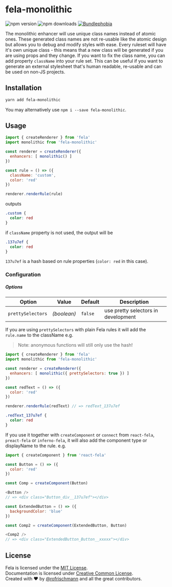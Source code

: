 # fela-monolithic

<img alt="npm version" src="https://badge.fury.io/js/fela-monolithic.svg"> <img alt="npm downloads" src="https://img.shields.io/npm/dm/fela-monolithic.svg"> <a href="https://bundlephobia.com/result?p=fela-monolithic@latest"><img alt="Bundlephobia" src="https://img.shields.io/bundlephobia/minzip/fela-monolithic.svg"></a>

The monolithic enhancer will use unique class names instead of atomic ones.
These generated class names are not re-usable like the atomic design but allows you to debug and modify styles with ease.
Every ruleset will have it's own unique class - this means that a new class will be generated if you are using props and they change. If you want to fix the class name, you can add property `className` into your rule set. This can be useful if you want to generate an external stylesheet that's human readable, re-usable and can be used on non-JS projects.

## Installation
```sh
yarn add fela-monolithic
```
You may alternatively use `npm i --save fela-monolithic`.

## Usage

```javascript
import { createRenderer } from 'fela'
import monolithic from 'fela-monolithic'

const renderer = createRenderer({
  enhancers: [ monolithic() ]
})

const rule = () => ({
  className: 'custom',
  color: 'red'
})

renderer.renderRule(rule)
```

outputs

```css
.custom {
  color: red
}
```

if `className` property is not used, the output will be

```css
.137u7ef {
  color: red
}
```

`137u7ef` is a hash based on rule properties (`color: red` in this case).

### Configuration
##### Options
| Option | Value | Default | Description |
| --- | --- | --- | --- |
| `prettySelectors` | *(boolean)* | `false` | use pretty selectors in development |

If you are using `prettySelectors` with plain Fela rules it will add the `rule.name` to the className e.g.

> Note: anonymous functions will still only use the hash!

```javascript
import { createRenderer } from 'fela'
import monolithic from 'fela-monolithic'

const renderer = createRenderer({
  enhancers: [ monolithic({ prettySelectors: true }) ]
})

const redText = () => ({
  color: 'red'
})

renderer.renderRule(redText) // => redText_137u7ef
```
```css
.redText_137u7ef {
  color: red
}
```

If you use it together with `createComponent` or `connect` from `react-fela`, `preact-fela` or `inferno-fela`, it will also add the component type or displayName to the rule. e.g.

```javascript
import { createComponent } from 'react-fela'

const Button = () => ({
  color: 'red'
})

const Comp = createComponent(Button)

<Button />
// => <div class="Button_div__137u7ef"></div>

const ExtendedButton = () => ({
  backgroundColor: 'blue'
})

const Comp2 = createComponent(ExtendedButton, Button)

<Comp2 />
// => <div class="ExtendedButton_Button__xxxxx"></div>
```


## License
Fela is licensed under the [MIT License](http://opensource.org/licenses/MIT).<br>
Documentation is licensed under [Creative Common License](http://creativecommons.org/licenses/by/4.0/).<br>
Created with ♥ by [@rofrischmann](http://rofrischmann.de) and all the great contributors.
